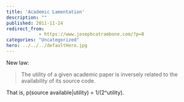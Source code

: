 ```yaml
---
title: 'Academic Lamentation'
description: ""
published: 2011-11-24
redirect_from: 
            - https://www.josephcatrambone.com/?p=8
categories: "Uncategorized"
hero: ../../../defaultHero.jpg
---
```

New law:

> The utility of a given academic paper is inversely related to the availability of its source code.

That is, p(source available|utility) = 1/(2^utility).
